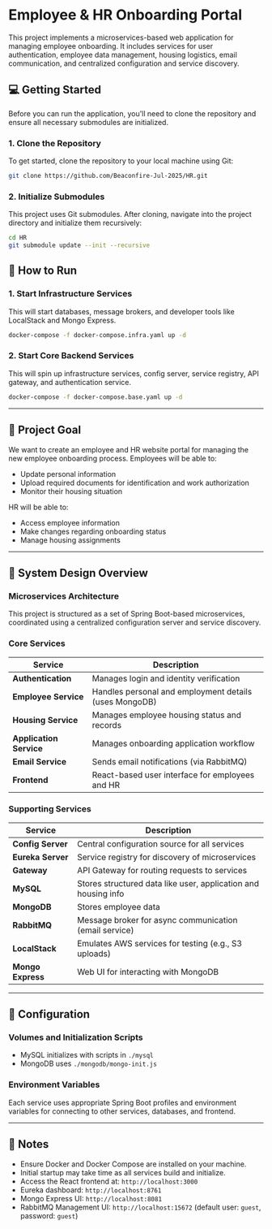 # Employee & HR Onboarding Portal

This project implements a microservices-based web application for managing employee onboarding. It includes services for user authentication, employee data management, housing logistics, email communication, and centralized configuration and service discovery.


## 💻 Getting Started

Before you can run the application, you'll need to clone the repository and ensure all necessary submodules are initialized.

### 1\. Clone the Repository

To get started, clone the repository to your local machine using Git:

```bash
git clone https://github.com/Beaconfire-Jul-2025/HR.git
```

### 2\. Initialize Submodules

This project uses Git submodules. After cloning, navigate into the project directory and initialize them recursively:

```bash
cd HR
git submodule update --init --recursive
```

## 🚀 How to Run

### 1. Start Infrastructure Services

This will start databases, message brokers, and developer tools like LocalStack and Mongo Express.

```bash
docker-compose -f docker-compose.infra.yaml up -d
```

### 2. Start Core Backend Services

This will spin up infrastructure services, config server, service registry, API gateway, and authentication service.

```bash
docker-compose -f docker-compose.base.yaml up -d
```

---

## 📌 Project Goal

We want to create an employee and HR website portal for managing the new employee onboarding process. Employees will be able to:

* Update personal information
* Upload required documents for identification and work authorization
* Monitor their housing situation

HR will be able to:

* Access employee information
* Make changes regarding onboarding status
* Manage housing assignments

---

## 🧩 System Design Overview

### Microservices Architecture

This project is structured as a set of Spring Boot-based microservices, coordinated using a centralized configuration server and service discovery.

### Core Services

| Service                 | Description                                                |
| ----------------------- | ---------------------------------------------------------- |
| **Authentication**      | Manages login and identity verification                    |
| **Employee Service**    | Handles personal and employment details (uses MongoDB)     |
| **Housing Service**     | Manages employee housing status and records                |
| **Application Service** | Manages onboarding application workflow                    |
| **Email Service**       | Sends email notifications (via RabbitMQ)                   |
| **Frontend**            | React-based user interface for employees and HR            |

### Supporting Services

| Service           | Description                                            |
| ----------------- | ------------------------------------------------------ |
| **Config Server** | Central configuration source for all services          |
| **Eureka Server** | Service registry for discovery of microservices        |
| **Gateway**       | API Gateway for routing requests to services           |
| **MySQL**         | Stores structured data like user, application and housing info |
| **MongoDB**       | Stores employee data                                   |
| **RabbitMQ**      | Message broker for async communication (email service) |
| **LocalStack**    | Emulates AWS services for testing (e.g., S3 uploads)   |
| **Mongo Express** | Web UI for interacting with MongoDB                    |

---

## 🔧 Configuration

### Volumes and Initialization Scripts

* MySQL initializes with scripts in `./mysql`
* MongoDB uses `./mongodb/mongo-init.js`

### Environment Variables

Each service uses appropriate Spring Boot profiles and environment variables for connecting to other services, databases, and frontend.

---

## 📝 Notes

* Ensure Docker and Docker Compose are installed on your machine.
* Initial startup may take time as all services build and initialize.
* Access the React frontend at: `http://localhost:3000`
* Eureka dashboard: `http://localhost:8761`
* Mongo Express UI: `http://localhost:8081`
* RabbitMQ Management UI: `http://localhost:15672` (default user: `guest`, password: `guest`)
